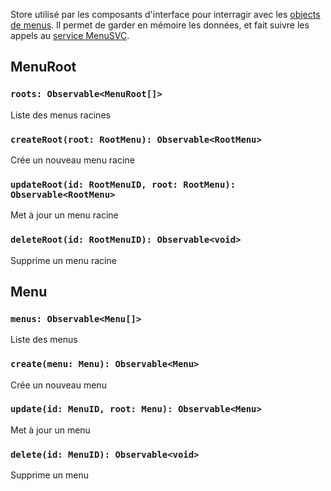 Store utilisé par les composants d'interface pour interragir avec les [objects de menus](../../Interfaces/Menu). Il permet de garder en mémoire les données, et fait suivre les appels au [service MenuSVC](../../Services/MenuSVC).

## MenuRoot

### `roots: Observable<MenuRoot[]>`

Liste des menus racines

### `createRoot(root: RootMenu): Observable<RootMenu>`

Crée un nouveau menu racine

### `updateRoot(id: RootMenuID, root: RootMenu): Observable<RootMenu>`

Met à jour un menu racine

### `deleteRoot(id: RootMenuID): Observable<void>`

Supprime un menu racine


## Menu

### `menus: Observable<Menu[]>`

Liste des menus

### `create(menu: Menu): Observable<Menu>`

Crée un nouveau menu

### `update(id: MenuID, root: Menu): Observable<Menu>`

Met à jour un menu

### `delete(id: MenuID): Observable<void>`

Supprime un menu